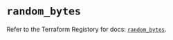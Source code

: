 # `random_bytes`

Refer to the Terraform Registory for docs: [`random_bytes`](https://registry.terraform.io/providers/hashicorp/random/3.6.0/docs/resources/bytes).

